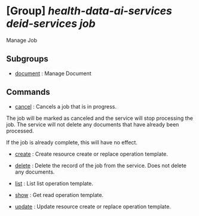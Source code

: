 # [Group] _health-data-ai-services deid-services job_

Manage Job

## Subgroups

- [document](/Commands/health-data-ai-services/deid-services/job/document/readme.md)
: Manage Document

## Commands

- [cancel](/Commands/health-data-ai-services/deid-services/job/_cancel.md)
: Cancels a job that is in progress. 

The job will be marked as canceled and the service will stop processing the job. The service will not delete any documents that have already been processed.

If the job is already complete, this will have no effect. 

- [create](/Commands/health-data-ai-services/deid-services/job/_create.md)
: Create resource create or replace operation template.

- [delete](/Commands/health-data-ai-services/deid-services/job/_delete.md)
: Delete the record of the job from the service. Does not delete any documents.

- [list](/Commands/health-data-ai-services/deid-services/job/_list.md)
: List list operation template.

- [show](/Commands/health-data-ai-services/deid-services/job/_show.md)
: Get read operation template.

- [update](/Commands/health-data-ai-services/deid-services/job/_update.md)
: Update resource create or replace operation template.
